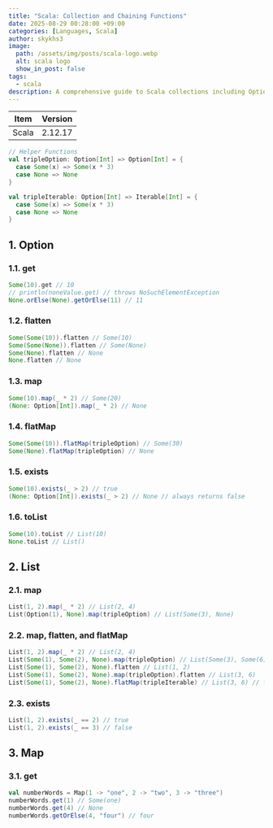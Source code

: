 ```yaml
---
title: "Scala: Collection and Chaining Functions"
date: 2025-08-29 00:28:00 +09:00
categories: [Languages, Scala]
author: skykhs3
image:
  path: /assets/img/posts/scala-logo.webp
  alt: scala logo
  show_in_post: false
tags:
  - scala
description: A comprehensive guide to Scala collections including Option, List, and Map with examples of map, flatten, and flatMap operations.
---
```


| Item | Version |
|-|-|
| Scala | 2.12.17 |

```scala
// Helper Functions
val tripleOption: Option[Int] => Option[Int] = {
  case Some(x) => Some(x * 3)
  case None => None
}

val tripleIterable: Option[Int] => Iterable[Int] = {
  case Some(x) => Some(x * 3)
  case None => None
}
```

## 1. Option

### 1.1. get
```scala
Some(10).get // 10
// println(noneValue.get) // throws NoSuchElementException
None.orElse(None).getOrElse(11) // 11
```

### 1.2. flatten
```scala
Some(Some(10)).flatten // Some(10)
Some(Some(None)).flatten // Some(None)
Some(None).flatten // None
None.flatten // None
```

### 1.3. map
```scala
Some(10).map(_ * 2) // Some(20)
(None: Option[Int]).map(_ * 2) // None
```

### 1.4. flatMap
```scala
Some(Some(10)).flatMap(tripleOption) // Some(30)
Some(None).flatMap(tripleOption) // None
```

### 1.5. exists
```scala
Some(10).exists(_ > 2) // true
(None: Option[Int]).exists(_ > 2) // None // always returns false
```

### 1.6. toList

```scala
Some(10).toList // List(10)
None.toList // List()
```

## 2. List

### 2.1. map
```scala
List(1, 2).map(_ * 2) // List(2, 4)
List(Option(1), None).map(tripleOption) // List(Some(3), None)
```

### 2.2. map, flatten, and flatMap
```scala
List(1, 2).map(_ * 2) // List(2, 4)
List(Some(1), Some(2), None).map(tripleOption) // List(Some(3), Some(6), None)
List(Some(1), Some(2), None).flatten // List(1, 2)
List(Some(1), Some(2), None).map(tripleOption).flatten // List(3, 6)
List(Some(1), Some(2), None).flatMap(tripleIterable) // List(3, 6) // flatMap == map + flatten
```

### 2.3. exists
```scala
List(1, 2).exists(_ == 2) // true
List(1, 2).exists(_ == 3) // false
```

## 3. Map
### 3.1. get
```scala
val numberWords = Map(1 -> "one", 2 -> "two", 3 -> "three")
numberWords.get(1) // Some(one)
numberWords.get(4) // None
numberWords.getOrElse(4, "four") // four
```